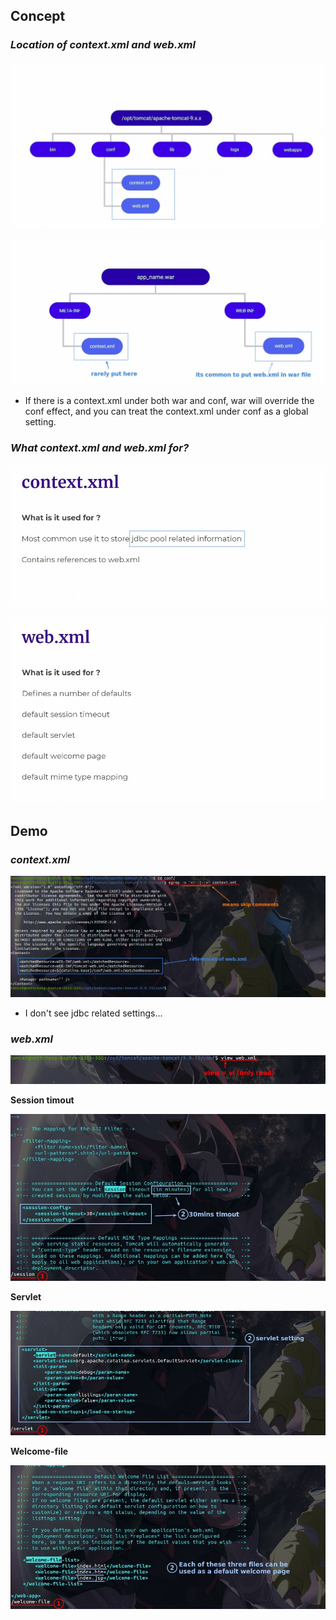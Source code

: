 ## **Concept**

### _Location of context.xml and web.xml_

![Alt where](pic/01.jpg)

![Alt can be in the war](pic/02.jpg)

- If there is a context.xml under both war and conf, war will override the conf effect, and you can treat the context.xml under conf as a global setting.

### _What context.xml and web.xml for?_

![Alt context.xml for](pic/03.jpg)

![Alt web.xml for](pic/04.jpg)

## **Demo**

### _context.xml_

![Alt demo: context.xml](pic/05.jpg)

- I don't see jdbc related settings...

### _web.xml_

![Alt demo: view web.xml](pic/06.jpg)

**Session timout**

![Alt demo: session](pic/07.jpg)

**Servlet**

![Alt demo: servlet](pic/08.jpg)

**Welcome-file**

![Alt demo: welcome-file](pic/09.jpg)

